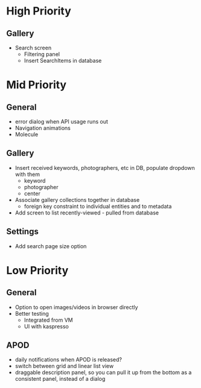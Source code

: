 # High Priority

## Gallery
- Search screen
  - Filtering panel
  - Insert SearchItems in database

# Mid Priority

## General
- error dialog when API usage runs out
- Navigation animations
- Molecule

## Gallery
- Insert received keywords, photographers, etc in DB, populate dropdown with them
  - keyword
  - photographer
  - center
- Associate gallery collections together in database
  - foreign key constraint to individual entities and to metadata
- Add screen to list recently-viewed - pulled from database

## Settings
- Add search page size option

# Low Priority

## General
- Option to open images/videos in browser directly
- Better testing
  - Integrated from VM
  - UI with kaspresso

## APOD
- daily notifications when APOD is released?
- switch between grid and linear list view
- draggable description panel, so you can pull it up from the bottom as a consistent panel, instead of a dialog
